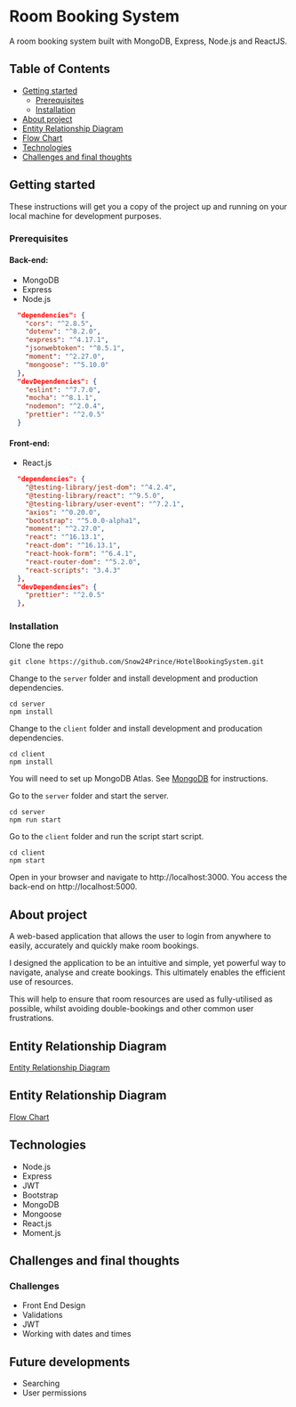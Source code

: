# Room Booking System
A room booking system built with MongoDB, Express, Node.js and ReactJS.

## Table of Contents

* [Getting started](#getting-started)
  * [Prerequisites](#prerequisites)
  * [Installation](#installation)
* [About project](#about-project)
* [Entity Relationship Diagram](#entity-relationship-diagram)
* [Flow Chart](#flow-chart)
* [Technologies](#technologies)
* [Challenges and final thoughts](#challenges-and-final-thoughts)

## Getting started
These instructions will get you a copy of the project up and running on your local machine for development purposes.
### Prerequisites
#### Back-end:
- MongoDB
- Express
- Node.js

```json
  "dependencies": {
    "cors": "^2.8.5",
    "dotenv": "^8.2.0",
    "express": "^4.17.1",
    "jsonwebtoken": "^8.5.1",
    "moment": "^2.27.0",
    "mongoose": "^5.10.0"
  },
  "devDependencies": {
    "eslint": "^7.7.0",
    "mocha": "^8.1.1",
    "nodemon": "^2.0.4",
    "prettier": "^2.0.5"
  }
```
#### Front-end:
- React.js
```json
  "dependencies": {
    "@testing-library/jest-dom": "^4.2.4",
    "@testing-library/react": "^9.5.0",
    "@testing-library/user-event": "^7.2.1",
    "axios": "^0.20.0",
    "bootstrap": "^5.0.0-alpha1",
    "moment": "^2.27.0",
    "react": "^16.13.1",
    "react-dom": "^16.13.1",
    "react-hook-form": "^6.4.1",
    "react-router-dom": "^5.2.0",
    "react-scripts": "3.4.3"
  },
  "devDependencies": {
    "prettier": "^2.0.5"
  },
```
### Installation
Clone the repo
```
git clone https://github.com/Snow24Prince/HotelBookingSystem.git
```

Change to the `server` folder and install development and production dependencies.

```
cd server
npm install
```

Change to the `client` folder and install development and producation dependencies.
```
cd client
npm install
```

You will need to set up MongoDB Atlas. See [MongoDB](https://docs.mongodb.com/cloud/) for instructions.


Go to the `server` folder and start the server.
```
cd server
npm run start
```

Go to the `client` folder and run the script start script.
```
cd client
npm start
```

Open in your browser and navigate to http://localhost:3000. You access the back-end on http://localhost:5000.

## About project
A web-based application that allows the user to login from anywhere to easily, accurately and quickly make room bookings.

I designed the application to be an intuitive and simple, yet powerful way to navigate, analyse and create bookings. This ultimately enables the efficient use of resources.

This will help to ensure that room resources are used as fully-utilised as possible, whilst avoiding double-bookings and other common user frustrations. 


## Entity Relationship Diagram
[Entity Relationship Diagram](docs/HotelBookingSystem-ERD.png)

## Entity Relationship Diagram
[Flow Chart](docs/FlowChart.png)

## Technologies
- Node.js
- Express
- JWT
- Bootstrap
- MongoDB
- Mongoose
- React.js
- Moment.js

## Challenges and final thoughts

### Challenges
- Front End Design
- Validations
- JWT
- Working with dates and times

## Future developments
- Searching
- User permissions
